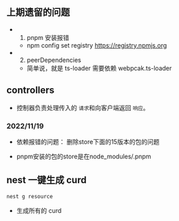 ## 上期遗留的问题

- 1. pnpm 安装报错

  - npm config set registry <https://registry.npmjs.org>

- 2. peerDependencies

  - 简单说，就是 ts-loader 需要依赖 webpcak.ts-loader

## controllers

- 控制器负责处理传入的 `请求`和向客户端返回 `响应`。

### 2022/11/19

- 依赖报错的问题： 删除store下面的15版本的包的问题

- pnpm安装的包的store是在node_modules/.pnpm

## nest 一键生成 curd

```bash
nest g resource
```

- 生成所有的 curd
